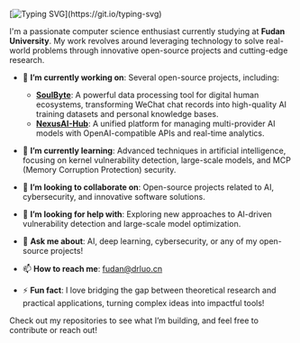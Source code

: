 [![Typing SVG](https://readme-typing-svg.demolab.com?font=Fira+Code&duration=3000&pause=0.5&width=435&lines=Hi+There!;This+is+KuangRen777.;From+FDU.)](https://git.io/typing-svg)


I'm a passionate computer science enthusiast currently studying at **Fudan University**. My work revolves around leveraging technology to solve real-world problems through innovative open-source projects and cutting-edge research.

- 🔭 **I’m currently working on**: Several open-source projects, including:
  - **[SoulByte](https://github.com/kuangren777/SoulByte)**: A powerful data processing tool for digital human ecosystems, transforming WeChat chat records into high-quality AI training datasets and personal knowledge bases.
  - **[NexusAI-Hub](https://github.com/kuangren777/NexusAI-Hub)**: A unified platform for managing multi-provider AI models with OpenAI-compatible APIs and real-time analytics.


- 🌱 **I’m currently learning**: Advanced techniques in artificial intelligence, focusing on kernel vulnerability detection, large-scale models, and MCP (Memory Corruption Protection) security.

- 👯 **I’m looking to collaborate on**: Open-source projects related to AI, cybersecurity, and innovative software solutions.

- 🤔 **I’m looking for help with**: Exploring new approaches to AI-driven vulnerability detection and large-scale model optimization.

- 💬 **Ask me about**: AI, deep learning, cybersecurity, or any of my open-source projects!

- 📫 **How to reach me**: [fudan@drluo.cn](mailto:fudan@drluo.cn)

- ⚡ **Fun fact**: I love bridging the gap between theoretical research and practical applications, turning complex ideas into impactful tools!

Check out my repositories to see what I’m building, and feel free to contribute or reach out!

